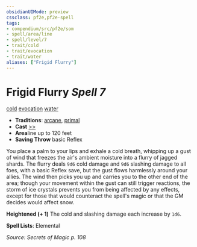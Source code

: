 ```yaml
---
obsidianUIMode: preview
cssclass: pf2e,pf2e-spell
tags:
- compendium/src/pf2e/som
- spell/area/line
- spell/level/7
- trait/cold
- trait/evocation
- trait/water
aliases: ["Frigid Flurry"]
---
```

# Frigid Flurry *Spell 7*   
[cold](../../rules/traits/cold.md)  [evocation](../../rules/traits/evocation.md)  [water](../../rules/traits/water.md)  

- **Traditions**: [arcane](../../rules/traits/arcane.md), [primal](../../rules/traits/primal.md)
- **Cast** [>>](../../rules/core-rulebook/chapter-9-playing-the-game.md#Actions "Two-Action") 
- **Area**line up to 120 feet
- **Saving Throw**  basic Reflex

You place a palm to your lips and exhale a cold breath, whipping up a gust of wind that freezes the air's ambient moisture into a flurry of jagged shards. The flurry deals `9d6` cold damage and `9d6` slashing damage to all foes, with a basic Reflex save, but the gust flows harmlessly around your allies. The wind then picks you up and carries you to the other end of the area; though your movement within the gust can still trigger reactions, the storm of ice crystals prevents you from being affected by any effects, except for those that would counteract the spell's magic or that the GM decides would affect snow.

**Heightened (+ 1)** The cold and slashing damage each increase by `1d6`.

**Spell Lists**: Elemental

*Source: Secrets of Magic p. 108*